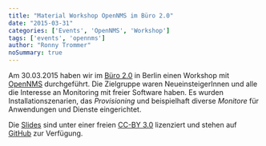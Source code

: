 ```yaml
---
title: "Material Workshop OpenNMS im Büro 2.0"
date: "2015-03-31"
categories: ['Events', 'OpenNMS', 'Workshop']
tags: ['events', 'opennms']
author: "Ronny Trommer"
noSummary: true
---
```


Am 30.03.2015 haben wir im [Büro 2.0](https://www.buero20.org) in Berlin einen Workshop mit [OpenNMS](http://www.opennms.org) durchgeführt.
Die Zielgruppe waren NeueinsteigerInnen und alle die Interesse an Monitoring mit freier Software haben.
Es wurden Installationszenarien, das _Provisioning_ und beispielhaft diverse _Monitore_ für Anwendungen und Dienste eingerichtet.

Die [Slides](http://www.opennms.eu/slides/buero20/workshop.html) sind unter einer freien [CC-BY 3.0](https://creativecommons.org/licenses/by/3.0/) lizenziert und stehen auf [GitHub](https://github.com/opennms-forge/buero2.0-workshop) zur Verfügung.
